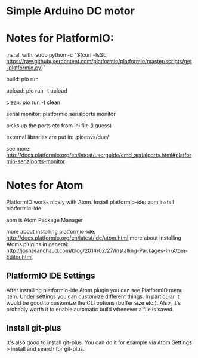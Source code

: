 # Simple Arduino DC motor

# Notes for PlatformIO:

install with: sudo python -c "$(curl -fsSL https://raw.githubusercontent.com/platformio/platformio/master/scripts/get-platformio.py)"

build: pio run

upload: pio run -t upload

clean: pio run -t clean

serial monitor: platformio serialports monitor

picks up the ports etc from ini file (i guess)

external libraries are put in: .pioenvs/due/

see more: http://docs.platformio.org/en/latest/userguide/cmd_serialports.html#platformio-serialports-monitor

# Notes for Atom

PlatformIO works nicely with Atom. Install platformio-ide: apm install platformio-ide

apm is Atom Package Manager

more about installing platformio-ide: http://docs.platformio.org/en/latest/ide/atom.html
more about installing Atoms plugins in general: http://joshbranchaud.com/blog/2014/02/27/Installing-Packages-In-Atom-Editor.html

## PlatformIO IDE Settings

After installing platformio-ide Atom plugin you can see PlatformIO menu item. Under settings you can customize different things. In particular it would be good to customize the CLI options (buffer size etc.). Also, it's probably worth it to enable automatic build whenever a file is saved.

## Install git-plus

It's also good to install git-plus. You can do it for example via Atom Settings > install and search for git-plus.
